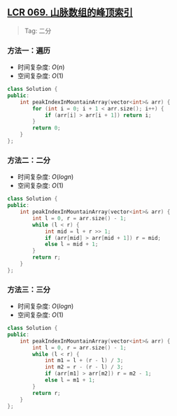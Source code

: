 ## [LCR 069. 山脉数组的峰顶索引](https://leetcode.cn/problems/B1IidL/description/)

> Tag: 二分

### 方法一：遍历
* 时间复杂度: ${O(n)}$
* 空间复杂度: ${O(1)}$
```cpp
class Solution {
public:
    int peakIndexInMountainArray(vector<int>& arr) {
        for (int i = 0; i + 1 < arr.size(); i++) {
            if (arr[i] > arr[i + 1]) return i;
        }
        return 0;
    }
};
```

### 方法二：二分
* 时间复杂度: ${O(logn)}$
* 空间复杂度: ${O(1)}$
```cpp
class Solution {
public:
    int peakIndexInMountainArray(vector<int>& arr) {
        int l = 0, r = arr.size() - 1;
        while (l < r) {
            int mid = l + r >> 1;
            if (arr[mid] > arr[mid + 1]) r = mid;
            else l = mid + 1;
        }
        return r;
    }
};
```

### 方法三：三分
* 时间复杂度: ${O(logn)}$
* 空间复杂度: ${O(1)}$
```cpp
class Solution {
public:
    int peakIndexInMountainArray(vector<int>& arr) {
        int l = 0, r = arr.size() - 1;
        while (l < r) {
            int m1 = l + (r - l) / 3;
            int m2 = r - (r - l) / 3;
            if (arr[m1] > arr[m2]) r = m2 - 1;
            else l = m1 + 1;
        }
        return r;
    }
};
```